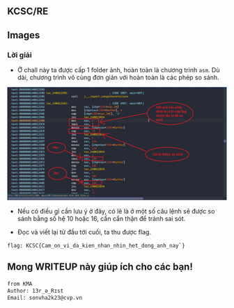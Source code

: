 ## KCSC/RE

## Images

### Lời giải

- Ở chall này ta được cấp 1 folder ảnh, hoàn toàn là chương trình `asm`. Dù dài, chương trình vô cùng đơn giản với hoàn toàn là các phép so sánh.

![Alt text](IMG/Images/image.png)

- Nếu có điều gì cần lưu ý ở đây, có lẽ là ở một số câu lệnh sẽ được so sánh bằng số hệ 10 hoặc 16, cần cẩn thận để tránh sai sót.

- Đọc và viết lại từ đầu tới cuối, ta thu được flag.

```
flag: KCSC{Cam_on_vi_da_kien_nhan_nhin_het_dong_anh_nay`}
```

## Mong WRITEUP này giúp ích cho các bạn!

```
from KMA
Author: 13r_ə_Rɪst
Email: sonvha2k23@cvp.vn
```
